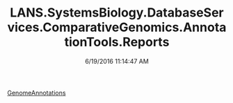 ﻿---
title: LANS.SystemsBiology.DatabaseServices.ComparativeGenomics.AnnotationTools.Reports
date: 6/19/2016 11:14:47 AM
---

[GenomeAnnotations](T-LANS.SystemsBiology.DatabaseServices.ComparativeGenomics.AnnotationTools.Reports.GenomeAnnotations.html)

